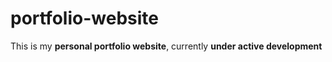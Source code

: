 # portfolio-website

This is my **personal portfolio website**, currently **under active development**
